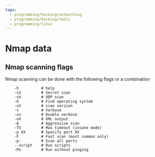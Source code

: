```yaml
---
tags:
  - programming/hacking/networking
  - programming/hacking/tools
  - programming/linux
---
```


# Nmap data

## Nmap scanning flags

Nmap scanning can be done with the following flags or a combination

```
    -h          # help
    -sS         # Secret scan
    -sU         # UDP scan
    -O          # Find operating system
    -sV         # scan version
    -v          # Verbose
    -vv         # Double verbose
    -oX         # XML output
    -A          # Aggressive scan
    -T5         # Max timeout (insane mode)
    -p XX       # Specify port XX
    -F          # Fast scan (most common only)
    -p-         # Scan all ports
    --script    # Run scripts
    -Pn         # Run without pinging
```
